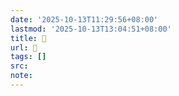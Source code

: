 ```yaml
---
date: '2025-10-13T11:29:56+08:00'
lastmod: '2025-10-13T13:04:51+08:00'
title: 󰣯
url: 󰣯
tags: []
src:
note:
---
```


